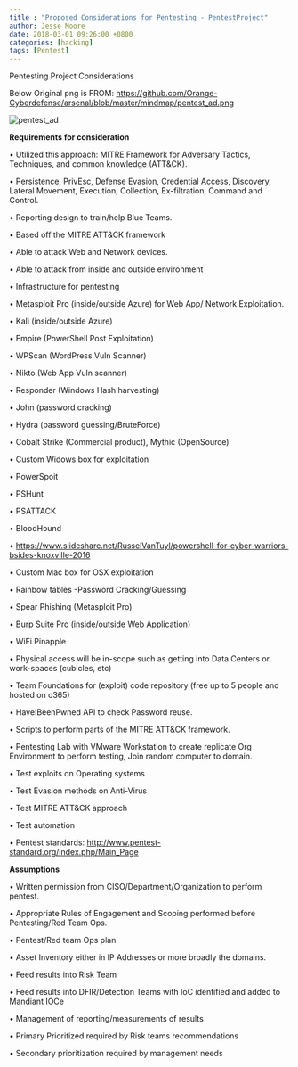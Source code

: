 ```yaml
---
title : "Proposed Considerations for Pentesting - PentestProject"
author: Jesse Moore
date: 2018-03-01 09:26:00 +0800
categories: [hacking]
tags: [Pentest]
---
```



Pentesting Project Considerations

Below Original png is FROM: https://github.com/Orange-Cyberdefense/arsenal/blob/master/mindmap/pentest_ad.png

![pentest_ad](https://user-images.githubusercontent.com/6413570/181114173-0c492722-dacb-42a6-b66c-8ffc8dae613d.png)


**Requirements for consideration**

•	Utilized this approach: MITRE Framework for Adversary Tactics, Techniques, and common knowledge (ATT&CK).

•	Persistence, PrivEsc, Defense Evasion, Credential Access, Discovery, Lateral Movement, Execution, Collection, Ex-filtration, Command and Control.

•	Reporting design to train/help Blue Teams.

•	Based off the MITRE ATT&CK framework

•	Able to attack Web and Network devices.

•	Able to attack from inside and outside environment

•	Infrastructure for pentesting

•	Metasploit Pro (inside/outside Azure) for Web App/ Network Exploitation.

•	Kali (inside/outside Azure)

•	Empire (PowerShell Post Exploitation)



•	WPScan (WordPress Vuln Scanner)

•	Nikto (Web App Vuln scanner)

•	Responder (Windows Hash harvesting)

•	John (password cracking)

•	Hydra (password guessing/BruteForce)

•	Cobalt Strike (Commercial product), Mythic (OpenSource)

•	Custom Widows box for exploitation

•	PowerSpoit

•	PSHunt

•	PSATTACK

•	BloodHound

•	https://www.slideshare.net/RusselVanTuyl/powershell-for-cyber-warriors-bsides-knoxville-2016

•	Custom Mac box for OSX exploitation

•	Rainbow tables -Password Cracking/Guessing

•	Spear Phishing (Metasploit Pro)

•	Burp Suite Pro (inside/outside Web Application)

•	WiFi Pinapple

•	Physical access will be in-scope such as getting into Data Centers or work-spaces (cubicles, etc)

•	Team Foundations for (exploit) code repository (free up to 5 people and hosted on o365)

•	HaveIBeenPwned API to check Password reuse.

•	Scripts to perform parts of the MITRE ATT&CK framework.

•	Pentesting Lab with VMware Workstation to create replicate Org Environment to perform testing, Join random computer to domain.

•	Test exploits on Operating systems

•	Test Evasion methods on Anti-Virus

•	Test MITRE ATT&CK approach

•	Test automation

•	Pentest standards: http://www.pentest-standard.org/index.php/Main_Page




**Assumptions**

•	Written permission from CISO/Department/Organization to perform pentest.

•	Appropriate Rules of Engagement and Scoping performed before Pentesting/Red Team Ops.



•	Pentest/Red team Ops plan

•	Asset Inventory either in IP Addresses or more broadly the domains.

•	Feed results into Risk Team

•	Feed results into DFIR/Detection Teams with IoC identified and added to Mandiant IOCe

•	Management of reporting/measurements of results

•	Primary Prioritized required by Risk teams recommendations

•	Secondary prioritization required by management needs


